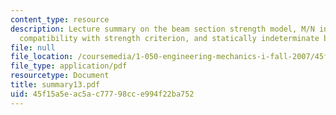```yaml
---
content_type: resource
description: Lecture summary on the beam section strength model, M/N interactions,
  compatibility with strength criterion, and statically indeterminate beam.
file: null
file_location: /coursemedia/1-050-engineering-mechanics-i-fall-2007/45f15a5eac5ac77798cce994f22ba752_summary13.pdf
file_type: application/pdf
resourcetype: Document
title: summary13.pdf
uid: 45f15a5e-ac5a-c777-98cc-e994f22ba752
---
```

